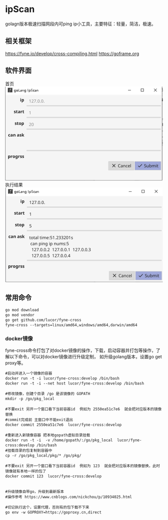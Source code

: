 # ipScan
golagn版本极速扫描网段内可ping ip小工具，主要特征：轻量，简洁，极速。

## 相关框架
https://fyne.io/develop/cross-compiling.html
https://goframe.org

## 软件界面
   首页<br/>![首页](images/1.png)
   执行结果<br/>![执行结果](images/2.png)

## 常用命令
```golang
go mod download
go mod vendor
go get github.com/lucor/fyne-cross
fyne-cross --targets=linux/amd64,windows/amd64,darwin/amd64
```

### docker镜像
fyne-cross命令打包了对docker镜像的操作，下载，启动容器并打包等操作，了解以下命令，可以对docker镜像进行升级定制，
如升级golang版本，设置go get proxy等。

```shell script
#启动并进入一个镜像的容器
docker run -t -i lucor/fyne-cross:develop /bin/bash
docker run -t -i --net host lucor/fyne-cross:develop /bin/bash

#修改镜像，创建个目录 /go 是该镜像的 GOPATH
mkdir -p /go/pkg_local

#不要exit 另开一个窗口看下当前容器id  例如为 2550ea51c7e6  就会把对应版本的镜像替换
#commit完成前 主窗口中不能exit退出
docker commit 2550ea51c7e6  lucor/fyne-cross:develop

#重新进入新镜像容器 把本地gopath虚拟目录挂载
docker run -t -i  -v /home/gopath/:/go/pkg_local  lucor/fyne-cross:develop /bin/bash
#挂载目录的包复制到容器中
cp -r /go/pkg_local/pkg/* /go/pkg/

#不要exit 另开一个窗口看下当前容器id  例如为 123  就会把对应版本的镜像替换，此时镜像就有本地一样的包了
docker commit 123  lucor/fyne-cross:develop


#升级镜像自带go，升级到最新版本
#操作参考 https://www.cnblogs.com/nickchou/p/10934025.html

#切记执行这个，设置代理，否则有的包下载不下来
go env -w GOPROXY=https://goproxy.cn,direct

```
